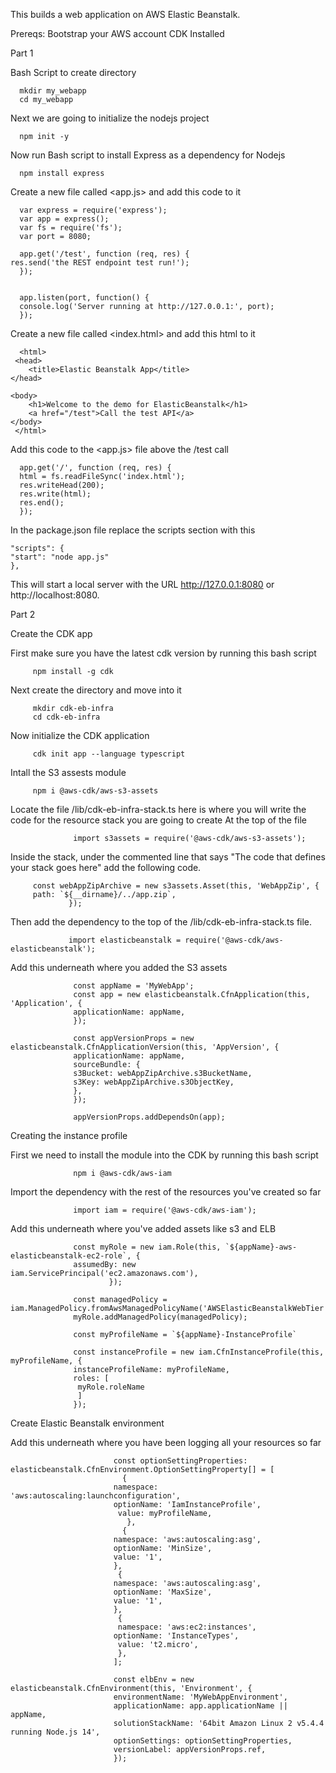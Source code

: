 This builds a web application on AWS Elastic Beanstalk.

Prereqs: Bootstrap your AWS account
         CDK Installed 
         
Part 1

Bash Script to create directory
      
      mkdir my_webapp
      cd my_webapp

Next we are going to initialize the nodejs project
      
      npm init -y

Now run Bash script to install Express as a dependency for Nodejs
      
      npm install express

Create a new file called <app.js> and add this code to it
      
      var express = require('express');
      var app = express();
      var fs = require('fs');
      var port = 8080;
      
      app.get('/test', function (req, res) {
    res.send('the REST endpoint test run!');
      });


      app.listen(port, function() {
      console.log('Server running at http://127.0.0.1:', port);
      });
      
Create a new file called <index.html> and add this html to it
      
      <html>
     <head>
        <title>Elastic Beanstalk App</title>
    </head>

    <body>
        <h1>Welcome to the demo for ElasticBeanstalk</h1>
        <a href="/test">Call the test API</a>
    </body>
     </html>
     
Add this code to the <app.js> file above the /test call
      
      app.get('/', function (req, res) {
      html = fs.readFileSync('index.html');
      res.writeHead(200);
      res.write(html);
      res.end();
      });
      
In the package.json file replace the scripts section with this 
    
    "scripts": {
    "start": "node app.js"
    },
  
This will start a local server with the URL http://127.0.0.1:8080 or http://localhost:8080.  


Part 2

Create the CDK app

First make sure you have the latest cdk version by running this bash script

         npm install -g cdk
         
Next create the directory and move into it

         mkdir cdk-eb-infra
         cd cdk-eb-infra
   
Now initialize the CDK application
         
         cdk init app --language typescript
         
Intall the S3 assests module

         npm i @aws-cdk/aws-s3-assets
         
         
Locate the file /lib/cdk-eb-infra-stack.ts here is where you will write the code for the resource stack you are going to create
At the top of the file
                  
                  import s3assets = require('@aws-cdk/aws-s3-assets');
                  
Inside the stack, under the commented line that says "The code that defines your stack goes here" add the following code.

         const webAppZipArchive = new s3assets.Asset(this, 'WebAppZip', {
         path: `${__dirname}/../app.zip`,
                 });
                 
Then add the dependency to the top of the /lib/cdk-eb-infra-stack.ts file.

                 import elasticbeanstalk = require('@aws-cdk/aws-elasticbeanstalk');
                 
Add this underneath where you added the S3 assets
                  
                  const appName = 'MyWebApp';
                  const app = new elasticbeanstalk.CfnApplication(this, 'Application', {
                  applicationName: appName,
                  });
                  
                  const appVersionProps = new elasticbeanstalk.CfnApplicationVersion(this, 'AppVersion', {
                  applicationName: appName,
                  sourceBundle: {
                  s3Bucket: webAppZipArchive.s3BucketName,
                  s3Key: webAppZipArchive.s3ObjectKey,
                  },
                  });
                  
                  appVersionProps.addDependsOn(app);
                  
Creating the instance profile

First we need to install the module into the CDK by running this bash script
                  
                  npm i @aws-cdk/aws-iam
             
 Import the dependency with the rest of the resources you've created so far
 
                  import iam = require('@aws-cdk/aws-iam');
                  
Add this underneath where you've added assets like s3 and ELB

                  const myRole = new iam.Role(this, `${appName}-aws-elasticbeanstalk-ec2-role`, {
                  assumedBy: new iam.ServicePrincipal('ec2.amazonaws.com'),
                          });

                  const managedPolicy = iam.ManagedPolicy.fromAwsManagedPolicyName('AWSElasticBeanstalkWebTier')
                  myRole.addManagedPolicy(managedPolicy);

                  const myProfileName = `${appName}-InstanceProfile`

                  const instanceProfile = new iam.CfnInstanceProfile(this, myProfileName, {
                  instanceProfileName: myProfileName,
                  roles: [
                   myRole.roleName
                   ]
                  });
                  
Create Elastic Beanstalk environment

Add this underneath where you have been logging all your resources so far

                           const optionSettingProperties: elasticbeanstalk.CfnEnvironment.OptionSettingProperty[] = [
                             {
                           namespace: 'aws:autoscaling:launchconfiguration',
                           optionName: 'IamInstanceProfile',
                            value: myProfileName,
                              },
                             {
                           namespace: 'aws:autoscaling:asg',
                           optionName: 'MinSize',
                           value: '1',
                           },
                            {
                           namespace: 'aws:autoscaling:asg',
                           optionName: 'MaxSize',
                           value: '1',
                           },
                            {
                            namespace: 'aws:ec2:instances',
                           optionName: 'InstanceTypes',
                            value: 't2.micro',
                            },
                           ];
                           
                           const elbEnv = new elasticbeanstalk.CfnEnvironment(this, 'Environment', {
                           environmentName: 'MyWebAppEnvironment',
                           applicationName: app.applicationName || appName,
                           solutionStackName: '64bit Amazon Linux 2 v5.4.4 running Node.js 14',
                           optionSettings: optionSettingProperties,
                           versionLabel: appVersionProps.ref,
                           });
